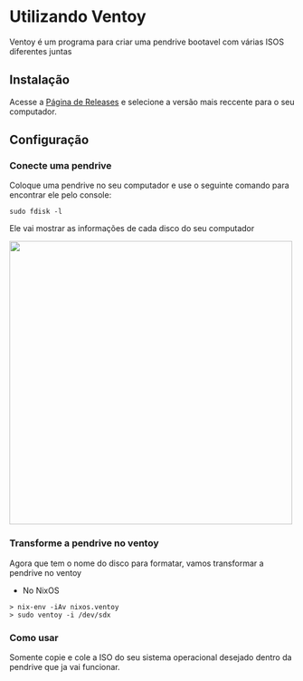 # Utilizando Ventoy

Ventoy é um programa para criar uma pendrive bootavel com várias ISOS diferentes juntas

## Instalação

Acesse a [Página de Releases](https://github.com/ventoy/Ventoy/releases) e selecione a versão mais reccente para o seu computador.

## Configuração

### Conecte uma pendrive

Coloque uma pendrive no seu computador e use o seguinte comando para encontrar ele pelo console:

```
sudo fdisk -l
```

Ele vai mostrar as informações de cada disco do seu computador

<img src="https://github.com/F4NT0/FantoArch/assets/18719295/09888d8d-5ec5-4aea-ada3-aafaa5215b55" width="500">

### Transforme a pendrive no ventoy

Agora que tem o nome do disco para formatar, vamos transformar a pendrive no ventoy

- No NixOS

```shell
> nix-env -iAv nixos.ventoy
> sudo ventoy -i /dev/sdx
```

### Como usar

Somente copie e cole a ISO do seu sistema operacional desejado dentro da pendrive que ja vai funcionar.
